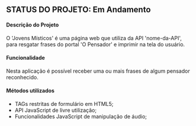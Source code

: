 ## STATUS DO PROJETO: Em Andamento

#### Descrição do Projeto
O 'Jovens Místicos' é uma página web que utiliza da API 'nome-da-API', para resgatar frases do portal 'O Pensador' e imprimir na tela do usuário.

#### Funcionalidade
Nesta aplicação é possível receber uma ou mais frases de algum pensador reconhecido.

#### Métodos utilizados
* TAGs restritas de formulário em HTML5;
* API JavaScript de livre utilização;
* Funcionalidades JavaScript de manipulação de áudio;


